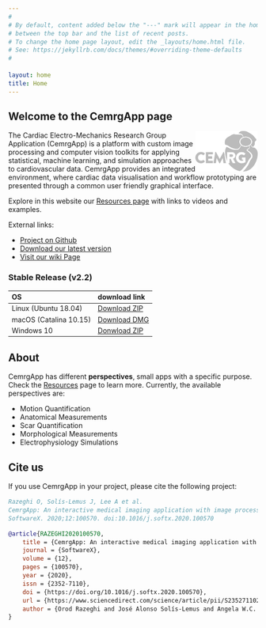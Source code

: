 ```yaml
---
#
# By default, content added below the "---" mark will appear in the home page
# between the top bar and the list of recent posts.
# To change the home page layout, edit the _layouts/home.html file.
# See: https://jekyllrb.com/docs/themes/#overriding-theme-defaults
#

layout: home
title: Home
---
```


## Welcome to the CemrgApp page

<img align="right" height="25%" rotate="180" width="25%" src="./assets/logo-gray.svg">

The Cardiac Electro-Mechanics Research Group Application (CemrgApp) is a platform with 
custom image processing and computer vision toolkits for applying statistical, 
machine learning, and simulation approaches to cardiovascular data. 
CemrgApp provides an integrated environment, where cardiac data visualisation and 
workflow prototyping are presented through a common user friendly graphical interface.


Explore in this website our [Resources page](https://github.com/CemrgDevelopers/CemrgApp/resources) with links to videos and examples.


External links:

+ [Project on Github](https://github.com/CemrgDevelopers/CemrgApp)
+ [Download our latest version](https://github.com/CemrgDevelopers/CemrgApp/releases/tag/v2.2)
+ [Visit our wiki Page](https://github.com/CemrgDevelopers/CemrgApp/wiki)

### Stable Release (v2.2)

| OS                     | download link                                                                                                   |
|:-----------------------|:----------------------------------------------------------------------------------------------------------------|
| Linux (Ubuntu 18.04)   | [Download ZIP](https://github.com/CemrgAppDevelopers/CemrgApp/releases/download/v2.2/CemrgApp-Linux-v2.2.zip)   |
| macOS (Catalina 10.15) | [Download DMG](https://github.com/CemrgAppDevelopers/CemrgApp/releases/download/v2.2/CemrgApp-macOS-v2.2.dmg)   |
| Windows 10             | [Donwload ZIP](https://github.com/CemrgAppDevelopers/CemrgApp/releases/download/v2.2/CemrgApp-Windows-v2.2.zip) |

## About 
CemrgApp has different **perspectives**, small apps with a specific purpose. 
Check the [Resources](https://cemrgappdevelopers.github.io/CemrgApp/resources/)
page to learn more. Currently, the available perspectives are: 

+ Motion Quantification
+ Anatomical Measurements
+ Scar Quantification
+ Morphological Measurements
+ Electrophysiology Simulations

## Cite us

If you use CemrgApp in your project, please cite the following project:
```bibtex
Razeghi O, Solís-Lemus J, Lee A et al.
CemrgApp: An interactive medical imaging application with image processing, computer vision, and machine learning toolkits for cardiovascular research.
SoftwareX. 2020;12:100570. doi:10.1016/j.softx.2020.100570
```
```bibtex
@article{RAZEGHI2020100570,
	title = {CemrgApp: An interactive medical imaging application with image processing, computer vision, and machine learning toolkits for cardiovascular research},
	journal = {SoftwareX},
	volume = {12},
	pages = {100570},
	year = {2020},
	issn = {2352-7110},
	doi = {https://doi.org/10.1016/j.softx.2020.100570},
	url = {https://www.sciencedirect.com/science/article/pii/S2352711020302831},
	author = {Orod Razeghi and José Alonso Solís-Lemus and Angela W.C. Lee and Rashed Karim and Cesare Corrado and Caroline H. Roney and Adelaide {de Vecchi} and Steven A. Niederer}
}
```
